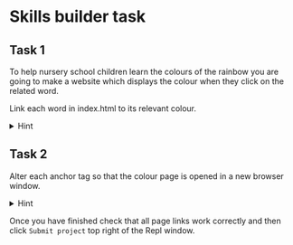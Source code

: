 # Skills builder task

## Task 1
To help nursery school children learn the colours of the rainbow you are going to make a website which displays the colour when they click on the related word.

Link each word in index.html to its relevant colour.

<details>
<summary>Hint</summary>
<br>
Use anchor tags to link each word in index.html to the relevant colour page e.g. Battle should link to blue.html.

</details>

## Task 2
Alter each anchor tag so that the colour page is opened in a new browser window.

<details>
<summary>Hint</summary>
<br>
Use the target parameter in the anchor tag.
</details>

Once you have finished check that all page links work correctly and then click ```Submit project``` top right of the Repl window.
